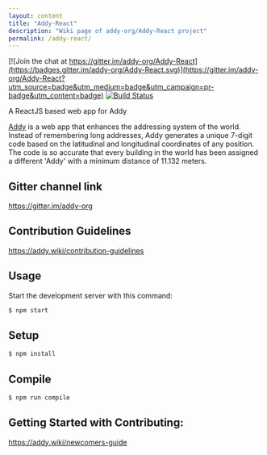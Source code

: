 ```yaml
---
layout: content
title: "Addy-React"
description: "Wiki page of addy-org/Addy-React project"
permalink: /addy-react/
---
```

[![Join the chat at https://gitter.im/addy-org/Addy-React](https://badges.gitter.im/addy-org/Addy-React.svg)](https://gitter.im/addy-org/Addy-React?utm_source=badge&utm_medium=badge&utm_campaign=pr-badge&utm_content=badge)
[![Build Status](https://travis-ci.org/addy-org/Addy-React.svg?branch=master)](https://travis-ci.org/addy-org/Addy-React)

A ReactJS based web app for Addy

[Addy](https://github.com/addy-org/Addy) is a web app that enhances the addressing system of the world. Instead of remembering long addresses, Addy generates a unique 7-digit code based on the latitudinal and longitudinal coordinates of any position. The code is so accurate that every building in the world has been assigned a different 'Addy' with a minimum distance of 11.132 meters.

## Gitter channel link
https://gitter.im/addy-org

## Contribution Guidelines
https://addy.wiki/contribution-guidelines

## Usage

Start the development server with this command:

```bash
$ npm start
```

## Setup

```bash
$ npm install
```

## Compile

```bash
$ npm run compile
```

## Getting Started with Contributing:
https://addy.wiki/newcomers-guide
